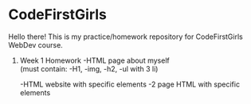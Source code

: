 # CodeFirstGirls

Hello there! This is my practice/homework repository for CodeFirstGirls WebDev course. 

1. Week 1 Homework
    -HTML page about myself    
    (must contain: -H1, -img, -h2, -ul with 3 li)
    
    -HTML website with specific elements
    -2 page HTML with specific elements